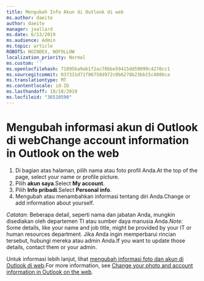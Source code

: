 ```yaml
---
title: Mengubah Info Akun di Outlook di web
ms.author: daeite
author: daeite
manager: joallard
ms.date: 6/13/2019
ms.audience: Admin
ms.topic: article
ROBOTS: NOINDEX, NOFOLLOW
localization_priority: Normal
ms.custom: ''
ms.openlocfilehash: 71895ba9ab1f2ac78bbe59415dd59099c4270cc1
ms.sourcegitcommit: 037331d71f06750d972c0b6278b23bb15c4806ca
ms.translationtype: MT
ms.contentlocale: id-ID
ms.lasthandoff: 10/18/2019
ms.locfileid: "36510590"
---
```

# <a name="change-account-information-in-outlook-on-the-web"></a><span data-ttu-id="be141-102">Mengubah informasi akun di Outlook di web</span><span class="sxs-lookup"><span data-stu-id="be141-102">Change account information in Outlook on the web</span></span>

1. <span data-ttu-id="be141-103">Di bagian atas halaman, pilih nama atau foto profil Anda.</span><span class="sxs-lookup"><span data-stu-id="be141-103">At the top of the page, select your name or profile picture.</span></span>
1. <span data-ttu-id="be141-104">Pilih **akun saya**.</span><span class="sxs-lookup"><span data-stu-id="be141-104">Select **My account**.</span></span>
1. <span data-ttu-id="be141-105">Pilih **Info pribadi**.</span><span class="sxs-lookup"><span data-stu-id="be141-105">Select **Personal info**.</span></span>
1. <span data-ttu-id="be141-106">Mengubah atau menambahkan informasi tentang diri Anda.</span><span class="sxs-lookup"><span data-stu-id="be141-106">Change or add information about yourself.</span></span>

<span data-ttu-id="be141-107">*Catatan:* Beberapa detail, seperti nama dan jabatan Anda, mungkin disediakan oleh departemen TI atau sumber daya manusia Anda.</span><span class="sxs-lookup"><span data-stu-id="be141-107">*Note:* Some details, like your name and job title, might be provided by your IT or human resources department.</span></span> <span data-ttu-id="be141-108">Jika Anda ingin memperbarui rincian tersebut, hubungi mereka atau admin Anda.</span><span class="sxs-lookup"><span data-stu-id="be141-108">If you want to update those details, contact them or your admin.</span></span>

<span data-ttu-id="be141-109">Untuk informasi lebih lanjut, lihat [mengubah informasi foto dan akun di Outlook di web](https://support.office.com/article/b2dbb289-851d-4bed-93c3-3e136f5659ec).</span><span class="sxs-lookup"><span data-stu-id="be141-109">For more information, see [Change your photo and account information in Outlook on the web](https://support.office.com/article/b2dbb289-851d-4bed-93c3-3e136f5659ec).</span></span>